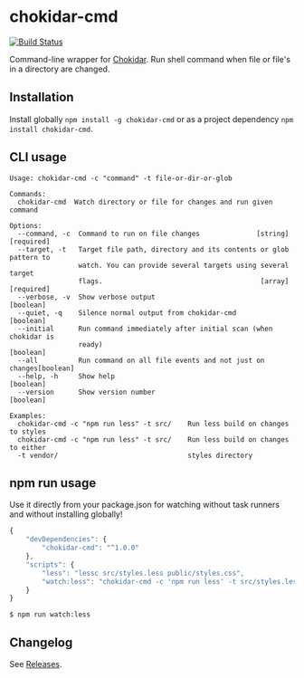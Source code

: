 chokidar-cmd
============

[![Build Status](https://travis-ci.org/Hilzu/chokidar-cmd.svg)](https://travis-ci.org/Hilzu/chokidar-cmd)

Command-line wrapper for [Chokidar](https://github.com/paulmillr/chokidar). Run shell command when file or file's in a
directory are changed.

## Installation

Install globally `npm install -g chokidar-cmd` or as a project dependency `npm install chokidar-cmd`.

## CLI usage

    Usage: chokidar-cmd -c "command" -t file-or-dir-or-glob

    Commands:
      chokidar-cmd  Watch directory or file for changes and run given command

    Options:
      --command, -c  Command to run on file changes              [string] [required]
      --target, -t   Target file path, directory and its contents or glob pattern to
                     watch. You can provide several targets using several target
                     flags.                                       [array] [required]
      --verbose, -v  Show verbose output                                   [boolean]
      --quiet, -q    Silence normal output from chokidar-cmd               [boolean]
      --initial      Run command immediately after initial scan (when chokidar is
                     ready)                                                [boolean]
      --all          Run command on all file events and not just on changes[boolean]
      --help, -h     Show help                                             [boolean]
      --version      Show version number                                   [boolean]

    Examples:
      chokidar-cmd -c "npm run less" -t src/    Run less build on changes to styles
      chokidar-cmd -c "npm run less" -t src/    Run less build on changes to either
      -t vendor/                                styles directory

## npm run usage

Use it directly from your package.json for watching without task runners and without installing globally!

```javascript
{
    "devDependencies": {
        "chokidar-cmd": "^1.0.0"
    },
    "scripts": {
        "less": "lessc src/styles.less public/styles.css",
        "watch:less": "chokidar-cmd -c 'npm run less' -t src/styles.less"
    }
}
```

    $ npm run watch:less


## Changelog

See [Releases](https://github.com/Hilzu/chokidar-cmd/releases).
